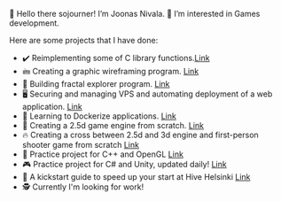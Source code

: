 👋 Hello there sojourner! I’m Joonas Nivala.
👀 I’m interested in Games development.

Here are some projects that I have done:
- ✔️ Reimplementing some of C library functions.[Link](https://github.com/kafkalainen/libft_reloaded)
- 🖮 Creating a graphic wireframing program. [Link](https://github.com/kafkalainen/fdf)
- 🥦 Building fractal explorer program. [Link](https://github.com/kafkalainen/fractol)
- 🖥️ Securing and managing VPS and automating deployment of a web application. [Link](https://github.com/kafkalainen/roger-skyline-1)
- 🐳 Learning to Dockerize applications. [Link](https://github.com/kafkalainen/docker-1)
- 🐺 Creating a 2.5d game engine from scratch. [Link](https://github.com/kafkalainen/wolf3d)
- 🔥 Creating a cross between 2.5d and 3d engine and first-person shooter game from scratch [Link](https://github.com/kafkalainen/doom_nukem)
- 🐒 Practice project for C++ and OpenGL [Link](https://github.com/kafkalainen/cplusplus)
- 🎮 Practice project for C# and Unity, updated daily! [Link](https://github.com/kafkalainen/unity_project)
- 🐝 A kickstart guide to speed up your start at Hive Helsinki [Link](https://github.com/kafkalainen/beekeepers-guide)
- 🕵️ Currently I'm looking for work!
